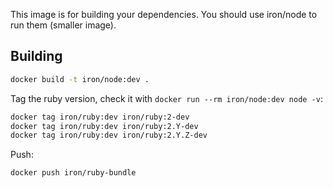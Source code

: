 This image is for building your dependencies. You should use
iron/node to run them (smaller image).

## Building

```sh
docker build -t iron/node:dev .
```

Tag the ruby version, check it with `docker run --rm iron/node:dev node -v`:

```sh
docker tag iron/ruby:dev iron/ruby:2-dev
docker tag iron/ruby:dev iron/ruby:2.Y-dev
docker tag iron/ruby:dev iron/ruby:2.Y.Z-dev
```


Push:

```sh
docker push iron/ruby-bundle
```

